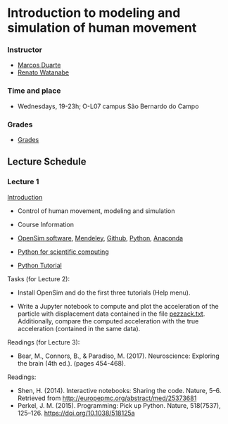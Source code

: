 # Introduction to modeling and simulation of human movement

### Instructor  
- [Marcos Duarte](http://pesquisa.ufabc.edu.br/bmclab/people/marcos-duarte/)
- [Renato Watanabe](pesquisa.ufabc.edu.br/bmclab/pessoal/renato/)

### Time and place  
- Wednesdays, 19-23h; O-L07 campus São Bernardo do Campo

### Grades

* [Grades](https://docs.google.com/spreadsheets/d/e/2PACX-1vS0vCERbEbcBLo_4fjZh5pl4i6-6Bk8fRCTnqWc0LI0CzTnXq5wSYSz5ojaG5Uda0mSf5xL6k0Ml06c/pubhtml)

## Lecture Schedule

### Lecture 1

[Introduction](MotorControl2019_0.pdf)

 * Control of human movement, modeling and simulation  
 * Course Information   
 * [OpenSim software](https://simtk.org/projects/opensim), [Mendeley](https://www.mendeley.com), [Github](https://www.github.com), [Python](https://www.python.org/), [Anaconda](https://www.anaconda.com/) 


 * [Python for scientific computing](http://nbviewer.jupyter.org/github/BMClab/bmc/blob/master/notebooks/PythonForScientificComputing.ipynb)
 * [Python Tutorial](https://nbviewer.jupyter.org/github/BMClab/bmc/blob/master/notebooks/PythonTutorial.ipynb)
 
Tasks (for Lecture 2):

*  Install OpenSim and do the first three tutorials (Help menu).

- Write a Jupyter notebook to compute and plot the acceleration of the particle with displacement data contained in the file [pezzack.txt](http://isbweb.org/data/pezzack/index.html). Additionally, compare the computed acceleration with the true acceleration (contained in the same data).
 


 Readings (for Lecture 3):

* Bear, M., Connors, B., & Paradiso, M. (2017). Neuroscience: Exploring the brain (4th ed.). (pages 454-468).

 Readings:

* Shen, H. (2014). Interactive notebooks: Sharing the code. Nature, 5–6. Retrieved from http://europepmc.org/abstract/med/25373681  
* Perkel, J. M. (2015). Programming: Pick up Python. Nature, 518(7537), 125–126. https://doi.org/10.1038/518125a
 
 

